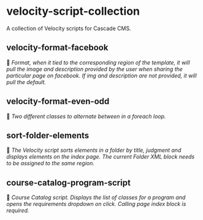 # velocity-script-collection
A collection of Velocity scripts for Cascade CMS.

## velocity-format-facebook
🌳 *Format, when it tied to the corresponding region of the template, it will pull the image and description provided by the user when sharing the particular page on facebook. If img and description are not provided, it will pull the default.*

## velocity-format-even-odd
🌳 *Two different classes to alternate between in a foreach loop.*

## sort-folder-elements
🌳 *The Velocity script sorts elements in a folder by title, judgment and displays elements on the index page. The current Folder XML block needs to be assigned to the same region.*

## course-catalog-program-script
🌳 *Course Catalog script. Displays the list of classes for a program and opens the requirements dropdown on click. Calling page index block is required.*

